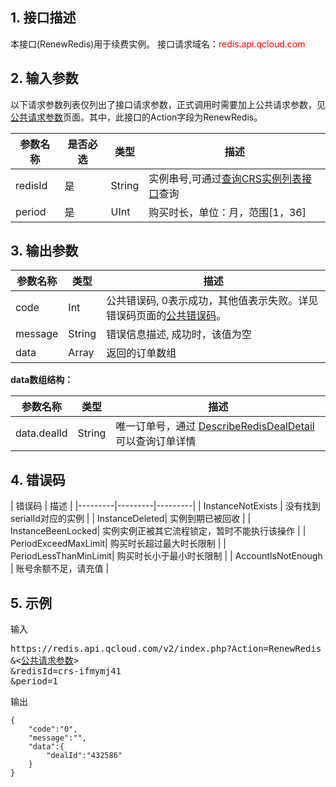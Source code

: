 ## 1. 接口描述
本接口(RenewRedis)用于续费实例。
接口请求域名：<font style='color:red'>redis.api.qcloud.com </font>



## 2. 输入参数
以下请求参数列表仅列出了接口请求参数，正式调用时需要加上公共请求参数，见<a href='/doc/api/372/4153' title='公共请求参数'>公共请求参数</a>页面。其中，此接口的Action字段为RenewRedis。

| 参数名称 | 是否必选  | 类型 | 描述 |
|---------|---------|---------|---------|
| redisId | 是 | String | 实例串号,可通过[查询CRS实例列表接口](http://www.qcloud.com/doc/api/260/1384)查询|
| period | 是 | UInt | 购买时长，单位：月，范围[1，36]|


## 3. 输出参数
| 参数名称 | 类型 | 描述 |
|---------|---------|---------|
| code | Int | 公共错误码, 0表示成功，其他值表示失败。详见错误码页面的<a href='https://www.qcloud.com/doc/api/372/%E9%94%99%E8%AF%AF%E7%A0%81#1.E3.80.81.E5.85.AC.E5.85.B1.E9.94.99.E8.AF.AF.E7.A0.81' title='公共错误码'>公共错误码</a>。|
| message | String | 错误信息描述, 成功时，该值为空 |
| data | Array |返回的订单数组|

**data数组结构：**

| 参数名称 | 类型 | 描述 |
|---------|---------|---------|
| data.dealId | String | 唯一订单号，通过 [DescribeRedisDealDetail](https://www.qcloud.com/doc/api/260/5329) 可以查询订单详情 |

## 4. 错误码
| 错误码 | 描述 |
|---------|---------|---------|
| InstanceNotExists | 没有找到serialId对应的实例 |
| InstanceDeleted| 实例到期已被回收 |
| InstanceBeenLocked| 实例实例正被其它流程锁定，暂时不能执行该操作 |
| PeriodExceedMaxLimit| 购买时长超过最大时长限制 |
| PeriodLessThanMinLimit| 购买时长小于最小时长限制 |
| AccountIsNotEnough | 账号余额不足，请充值 |

## 5. 示例
输入
<pre>
https://redis.api.qcloud.com/v2/index.php?Action=RenewRedis
&<<a href="https://www.qcloud.com/doc/api/229/6976">公共请求参数</a>>
&redisId=crs-ifmymj41
&period=1
</pre>
输出
```
{
    "code":"0",
    "message":"",
	"data":{
		"dealId":"432586"
	}
}
```